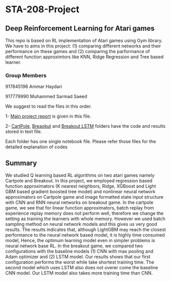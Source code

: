 # STA-208-Project

## Deep Reinforcement Learning for Atari games

This repo is based on RL implementation of Atari games using Gym library. We have to aims in this project: (1) comparing different networks and their performance on these games and (2) comparing the parformance of different function approximtors like KNN, Ridge Regression and Tree based learner.

### Group Members

917845196 Ammar Haydari

917779990 Muhammed Sarmad Saeed

We suggest to read the files in this order.

1- [Main project report](https://github.com/msarmadsaeed/STA-208-Project/blob/master/STA_208_Project_Report.pdf) is given in this file.

2- [CartPole](https://github.com/msarmadsaeed/STA-208-Project/tree/master/Cartpole), [Breaokut](https://github.com/msarmadsaeed/STA-208-Project/tree/master/BreakOut) and [Breakout LSTM](https://github.com/msarmadsaeed/STA-208-Project/tree/master/BreakOut%20LSTM) folders have the code and results stored in text file.

Each folder has one single notebook file. Please refer those files for the detailed explanation of codes

## Summary

We studied Q learning based RL algorithms on two atari games namely Cartpole and Breakout. In this project, we employed regression based function approximators (K nearest neighbors, Ridge, XGBoost and Light GBM based gradient boosted tree model) and nonlinear neural network approximators on Cartpole game and image formatted state input structure with CNN and RNN neural networks on breakout game. In the cartpole game, we see that for linear function approximators, batch replay from experience replay memory does not perform well, therefore we change the setting as training the learners with whole memory. However we used batch sampling method on neural network models and this gives us very good results. The results indicates that, although LightGBM may reach the closest performance to the neural network based model, it is highly time consumed model, Hence, the optimum learning model even in simpler problems is neural network base RL. In the breakout game, we compared two configurations with the baseline models (1) CNN with max pooling and Adam optimizer and  (2) LSTM model. Our results shows that our first configuration performs the worst while take shortest training time. The second model which uses LSTM also does not overer come the baseline CNN model. Our LSTM model also takes more training time than CNN.




